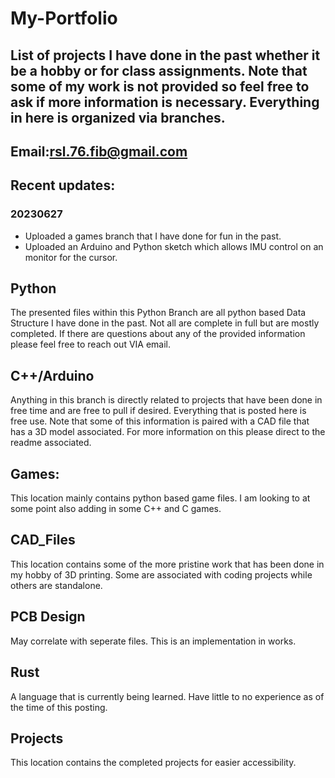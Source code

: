 # My-Portfolio
List of projects I have done in the past whether it be a hobby or for class assignments. Note that some of my work is not provided so feel free to ask if more 
information is necessary. Everything in here is organized via **branches**.
---
Email:rsl.76.fib@gmail.com
---
## Recent updates: 
### 20230627
- Uploaded a games branch that I have done for fun in the past. 
- Uploaded an Arduino and Python sketch which allows IMU control on an monitor for the cursor.

## Python
The presented files within this Python Branch are all python based Data Structure I have done in the past. Not all are complete in full but are mostly completed.
If there are questions about any of the provided information please feel free to reach out VIA email.

## C++/Arduino
Anything in this branch is directly related to projects that have been done in free time and are free to pull if desired. Everything that is posted here is free use.
Note that some of this information is paired with a CAD file that has a 3D model associated. For more information on this please direct to the readme associated. 

## Games:
This location mainly contains python based game files. I am looking to at some point also adding in some C++ and C games.

## CAD_Files 
This location contains some of the more pristine work that has been done in my hobby of 3D printing. Some are associated with coding projects while others are 
standalone. 

## PCB Design
May correlate with seperate files. This is an implementation in works.

## Rust
A language that is currently being learned. Have little to no experience as of the time of this posting.

## Projects
This location contains the completed projects for easier accessibility.  
